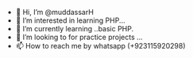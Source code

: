 - 👋 Hi, I’m @muddassarH
- 👀 I’m interested in learning PHP...
- 🌱 I’m currently learning ..basic PHP.
- 💞️ I’m looking to for practice projects ...
- 📫 How to reach me by whatsapp (+923115920298)

<!---
muddassarH/muddassarH is a ✨ special ✨ repository because its `README.md` (this file) appears on your GitHub profile.
You can click the Preview link to take a look at your changes.
--->
